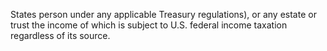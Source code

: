 States person under any applicable Treasury regulations), or any estate or trust the income of which is subject to U.S.
federal income taxation regardless of its source.